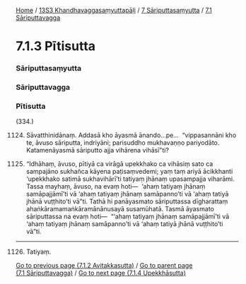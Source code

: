 
[Home](/) / [13S3 Khandhavaggasaṃyuttapāḷi](../../../13S3.md) / [7 Sāriputtasaṃyutta](../../7.md) / [7.1 Sāriputtavagga](../7.1.md)

# 7.1.3 Pītisutta

### Sāriputtasaṃyutta

### Sāriputtavagga

### Pītisutta

(334.)

1124. Sāvatthinidānaṃ. Addasā kho āyasmā ānando…pe…  “vippasannāni kho te, āvuso sāriputta, indriyāni; parisuddho mukhavaṇṇo pariyodāto. Katamenāyasmā sāriputto ajja vihārena vihāsī”ti?

1125. “Idhāhaṃ, āvuso, pītiyā ca virāgā upekkhako ca vihāsiṃ sato ca sampajāno sukhañca kāyena paṭisaṃvedemi; yaṃ taṃ ariyā ācikkhanti ‘upekkhako satimā sukhavihārī’ti tatiyaṃ jhānaṃ upasampajja viharāmi. Tassa mayhaṃ, āvuso, na evaṃ hoti—  ‘ahaṃ tatiyaṃ jhānaṃ samāpajjāmī’ti vā ‘ahaṃ tatiyaṃ jhānaṃ samāpanno’ti vā ‘ahaṃ tatiyā jhānā vuṭṭhito’ti vā”ti. Tathā hi panāyasmato sāriputtassa dīgharattaṃ ahaṅkāramamaṅkāramānānusayā susamūhatā. Tasmā āyasmato sāriputtassa na evaṃ hoti—  “‘ahaṃ tatiyaṃ jhānaṃ samāpajjāmī’ti vā ‘ahaṃ tatiyaṃ jhānaṃ samāpanno’ti vā ‘ahaṃ tatiyā jhānā vuṭṭhito’ti vā”ti.

---

1126. Tatiyaṃ.



[Go to previous page (7.1.2 Avitakkasutta)](7.1.2.md) / [Go to parent page (7.1 Sāriputtavagga)](../7.1.md) / [Go to next page (7.1.4 Upekkhāsutta)](7.1.4.md)


